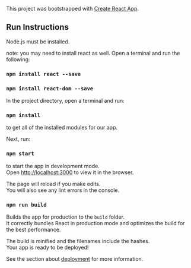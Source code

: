 This project was bootstrapped with [Create React App](https://github.com/facebook/create-react-app).

## Run Instructions

Node.js must be installed.<br>

note: you may need to install react as well. Open a terminal and run the following:

### `npm install react --save`

### `npm install react-dom --save`

In the project directory, open a terminal and run:

### `npm install`

to get all of the installed modules for our app.<br>

Next, run:

### `npm start`

to start the app in development mode.
<br>
Open [http://localhost:3000](http://localhost:3000) to view it in the browser.

The page will reload if you make edits.<br>
You will also see any lint errors in the console.

### `npm run build`

Builds the app for production to the `build` folder.<br>
It correctly bundles React in production mode and optimizes the build for the best performance.

The build is minified and the filenames include the hashes.<br>
Your app is ready to be deployed!

See the section about [deployment](https://facebook.github.io/create-react-app/docs/deployment) for more information.
